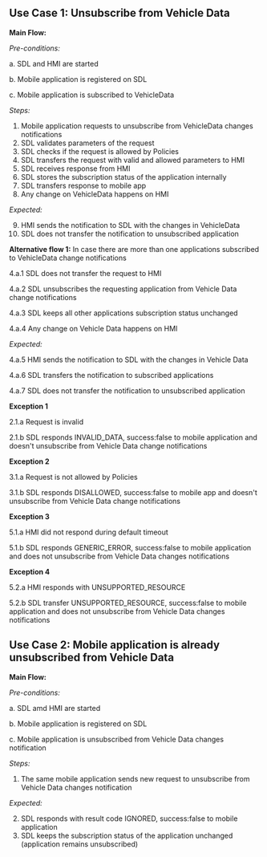 ## Use Case 1: Unsubscribe from Vehicle Data

**Main Flow:**

_Pre-conditions:_

a. SDL and HMI are started

b. Mobile application is registered on SDL

c. Mobile application is subscribed to VehicleData

_Steps:_

1. Mobile application requests to unsubscribe from VehicleData changes notifications
2. SDL validates parameters of the request
3. SDL checks if the request is allowed by Policies  
4. SDL transfers the request with valid and allowed parameters to HMI
5. SDL receives response from HMI
6. SDL stores the subscription status of the application internally
7. SDL transfers response to mobile app
8. Any change on VehicleData happens on HMI

_Expected:_

9. HMI sends the notification to SDL with the changes in VehicleData
10. SDL does not transfer the notification to unsubscribed application

**Alternative flow 1:** In case there are more than one applications subscribed to VehicleData change notifications

4.a.1 SDL does not transfer the request to HMI

4.a.2 SDL unsubscribes the requesting application from Vehicle Data change notifications

4.a.3 SDL keeps all other applications subscription status unchanged

4.a.4 Any change on Vehicle Data happens on HMI

_Expected:_

4.a.5 HMI sends the notification to SDL with the changes in Vehicle Data

4.a.6 SDL transfers the notification to subscribed applications

4.a.7 SDL does not transfer the notification to unsubscribed application

**Exception 1**

2.1.a Request is invalid

2.1.b SDL responds INVALID_DATA, success:false to mobile application and doesn't unsubscribe from Vehicle Data change notifications

**Exception 2**

3.1.a Request is not allowed by Policies

3.1.b SDL responds DISALLOWED, success:false to mobile app and doesn't unsubscribe from Vehicle Data change notifications


**Exception 3**

5.1.a HMI did not respond during default timeout

5.1.b SDL responds GENERIC_ERROR, success:false to mobile application and does not unsubscribe from Vehicle Data changes notifications

**Exception 4**

5.2.a HMI responds with UNSUPPORTED_RESOURCE

5.2.b SDL transfer UNSUPPORTED_RESOURCE, success:false to mobile application and does not unsubscribe from Vehicle Data changes notifications

## Use Case 2: Mobile application is already unsubscribed from Vehicle Data

**Main Flow:**

_Pre-conditions:_

a. SDL amd HMI are started

b. Mobile application is registered on SDL

c. Mobile application is unsubscribed from Vehicle Data changes notification

_Steps:_

1. The same mobile application sends new request to unsubscribe from Vehicle Data changes notification

_Expected:_

2. SDL responds with result code IGNORED, success:false to mobile application
3. SDL keeps the subscription status of the application unchanged (application remains unsubscribed)




